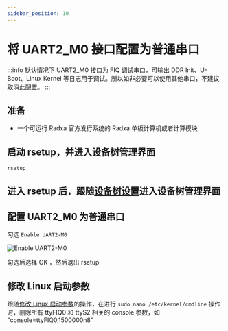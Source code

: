 ```yaml
---
sidebar_position: 10
---
```


# 将 UART2_M0 接口配置为普通串口

:::info
默认情况下 UART2_M0 接口为 FIQ 调试串口，可输出 DDR Init、U-Boot、Linux Kernel 等日志用于调试。所以如非必要可以使用其他串口，不建议取消此配置。
:::

## 准备

- 一个可运行 Radxa 官方发行系统的 Radxa 单板计算机或者计算模块

## 启动 rsetup，并进入设备树管理界面

```bash
rsetup
```

## 进入 rsetup 后，跟随[设备树设置](/radxa-os/rsetup/devicetree)进入设备树管理界面

## 配置 UART2_M0 为普通串口

勾选 `Enable UART2-M0`

![Enable UART2-M0](/img/general-tutorial/EnableUART2-M0.webp)

勾选后选择 OK ，然后退出 rsetup

## 修改 Linux 启动参数

跟随[修改 Linux 启动参数](/radxa-os/config/cmdline)的操作，在进行 `sudo nano /etc/kernel/cmdline` 操作时，删除所有 ttyFIQ0 和 ttyS2 相关的 console 参数，如 "console=ttyFIQ0,1500000n8"

